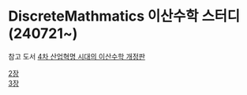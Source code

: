 # DiscreteMathmatics 이산수학 스터디 (240721~)
참고 도서 [4차 산업혁명 시대의 이산수학 개정판](https://www.yes24.com/Product/Goods/74301500)

[2장](https://github.com/handnew04/DiscreteMathmatics/issues/2)\
[3장](https://github.com/handnew04/DiscreteMathmatics/issues/12)
